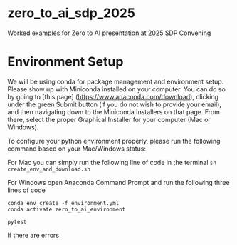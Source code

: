 # zero_to_ai_sdp_2025
Worked examples for Zero to AI presentation at 2025 SDP Convening

# Environment Setup
We will be using conda for package management and environment setup. Please show up with Miniconda installed on your computer. You can do so by going to [this page] (https://www.anaconda.com/download), clicking under the green Submit button (if you do not wish to provide your email), and then navigating down to the Miniconda Installers on that page. From there, select the proper Graphical Installer for your computer (Mac or Windows).

To configure your python environment properly, please run the following command based on your Mac/Windows status:

For Mac you can simply run the following line of code in the terminal
```sh create_env_and_download.sh```

For Windows open Anaconda Command Prompt and run the following three lines of code
```
conda env create -f environment.yml
conda activate zero_to_ai_environment

pytest
```

If there are errors 